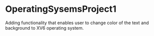 # OperatingSysemsProject1
Adding functionality that enables user to change color of the text and background to XV6 operating system.
